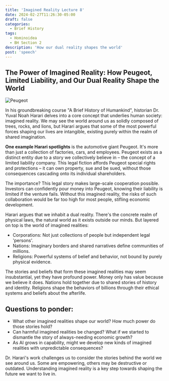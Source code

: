 ```yaml
---
title: 'Imagined Reality Lecture 8'
date: 2024-02-27T11:26:30-05:00
draft: false
categories:
  - Brief History
tags:
  - Hominoidea
  - BH Section 2
description: 'How our dual reality shapes the world'
post: 'speech'
---
```


## The Power of Imagined Reality: How Peugeot, Limited Liability, and Our Dual Reality Shape the World

![Peugeot](/image/peugeot.jpg)

In his groundbreaking course "A Brief History of Humankind", historian Dr. Yuval Noah Harari delves into a core concept that underlies human society: imagined reality. We may see the world around us as solidly composed of trees, rocks, and lions, but Harari argues that some of the most powerful forces shaping our lives are intangible, existing purely within the realm of shared imagination.

**One example Harari spotlights** is the automotive giant Peugeot. It's more than just a collection of factories, cars, and employees. Peugeot exists as a distinct entity due to a story we collectively believe in – the concept of a limited liability company. This legal fiction affords Peugeot special rights and protections – it can own property, sue and be sued, without those consequences cascading onto its individual shareholders.

The importance? This legal story makes large-scale cooperation possible. Investors can confidently pour money into Peugeot, knowing their liability is limited if the venture fails. Without this imagined reality, the risks of such collaboration would be far too high for most people, stifling economic development.

Harari argues that we inhabit a dual reality. There's the concrete realm of physical laws, the natural world as it exists outside our minds. But layered on top is the world of imagined realities:

- Corporations: Not just collections of people but independent legal 'persons'.
- Nations: Imaginary borders and shared narratives define communities of millions.
- Religions: Powerful systems of belief and behavior, not bound by purely physical evidence.

The stories and beliefs that form these imagined realities may seem insubstantial, yet they have profound power. Money only has value because we believe it does. Nations hold together due to shared stories of history and identity. Religions shape the behaviors of billions through their ethical systems and beliefs about the afterlife.

## Questions to ponder:

- What other imagined realities shape our world? How much power do those stories hold?
- Can harmful imagined realities be changed? What if we started to dismantle the story of always-needing economic growth?
- As AI grows in capability, might we develop new kinds of imagined realities with unpredictable consequences?

Dr. Harari's work challenges us to consider the stories behind the world we see around us. Some are empowering, others may be destructive or outdated. Understanding imagined reality is a key step towards shaping the future we want to live in.
